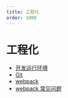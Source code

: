 ```yaml
---
title: 工程化
order: 1000
---
```

# 工程化 

- [开发运行环境](/blog/engineering/dev-prod-env)    
- [Git](/blog/engineering/git)    
- [webpack](/blog/engineering/webpack)    
- [webpack 常见问题](/blog/engineering/webpack-faq)    
